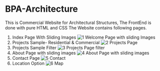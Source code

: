 # BPA-Architecture
This is Commercial Website for Architectural Structures, The FrontEnd is done with pure HTML and CSS
The Website contains following pages.

1. Index Page With Sliding Images
![1 Welcome Page with sliding Images](https://github.com/nafizimtiazkhan/bpa-architecture/assets/89006600/d2c9af6c-38a8-4a02-8aa2-f623d44629d5)
2. Projects Sample- Residential & Commercial
![2 Projects Page](https://github.com/nafizimtiazkhan/bpa-architecture/assets/89006600/19a7ad7b-334a-48bd-b28c-bf1a98afa762)
3. Projects Sample Filter
![3 Projects Page filter](https://github.com/nafizimtiazkhan/bpa-architecture/assets/89006600/ddcf152f-49fb-4d3d-8a72-7aaf04513890)
4. About Page with sliding images
![4 About Page with sliding images](https://github.com/nafizimtiazkhan/bpa-architecture/assets/89006600/9ff71677-78a2-422b-9426-94654c39c3bd)
5. Contact Page
![5 Contact](https://github.com/nafizimtiazkhan/bpa-architecture/assets/89006600/586cee41-2a64-480c-826c-806608c8cd69)
6. Location Option
![6 Map](https://github.com/nafizimtiazkhan/bpa-architecture/assets/89006600/f4aecb42-c4c6-4bee-90f4-7662f27cc262) 
